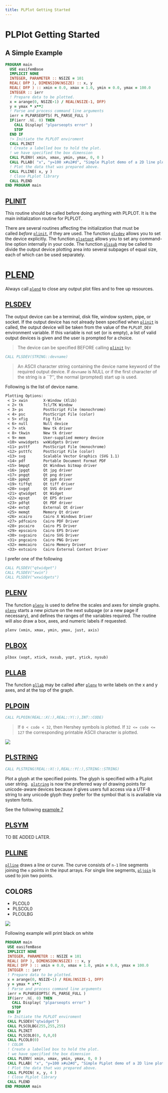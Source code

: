 ```yaml
---
title: PLPlot Getting Started
---
```


# PLPlot Getting Started

## A Simple Example

```fortran
PROGRAM main
  USE easifemBase
  IMPLICIT NONE
  INTEGER, PARAMETER :: NSIZE = 101
  REAL( DFP ), DIMENSION(NSIZE) :: x, y
  REAL( DFP ) :: xmin = 0.0, xmax = 1.0, ymin = 0.0, ymax = 100.0
  INTEGER :: ierr
  ! Prepare data to be plotted.
  x = arange(0, NSIZE-1) / REAL(NSIZE-1, DFP)
  y = ymax * x**2
  ! Parse and process command line arguments
  ierr = PLPARSEOPTS( PL_PARSE_FULL )
  IF(ierr .NE. 0) THEN
    CALL Display( "plparseopts error" )
    STOP
  END IF
  !> Initiate the PLPLOT enviroment
  CALL PLINIT
  ! Create a labelled box to hold the plot.
  ! we have specified the box dimension
  CALL PLENV( xmin, xmax, ymin, ymax, 0, 0 )
  CALL PLLAB( "x", "y=100 x#u2#d", "Simple PLplot demo of a 2D line plot" )
  ! Plot the data that was prepared above.
  CALL PLLINE( x, y )
  ! Close PLplot library
  CALL PLEND
END PROGRAM main
```

## [PLINIT](http://plplot.sourceforge.net/docbook-manual/plplot-html-5.15.0/initializing.html)

This routine should be called before doing anything with PLPLOT. It is the main initialization routine for PLPLOT.

There are several routines affecting the initialization that must be called _before_ [`plinit`](http://plplot.sourceforge.net/docbook-manual/plplot-html-5.15.0/plinit.html "plinit: Initialize PLplot"), if they are used. The function [`plsdev`](http://plplot.sourceforge.net/docbook-manual/plplot-html-5.15.0/plsdev.html "plsdev: Set the device (keyword) name") allows you to set the device explicitly. The function [`plsetopt`](http://plplot.sourceforge.net/docbook-manual/plplot-html-5.15.0/plsetopt.html "plsetopt: Set any command-line option") allows you to set any command-line option internally in your code. The function [`plssub`](http://plplot.sourceforge.net/docbook-manual/plplot-html-5.15.0/plssub.html "plssub: Set the number of subpages in x and y") may be called to divide the output device plotting area into several subpages of equal size, each of which can be used separately.

# [PLEND](http://plplot.sourceforge.net/docbook-manual/plplot-html-5.15.0/finishing.html)

Always call [`plend`](http://plplot.sourceforge.net/docbook-manual/plplot-html-5.15.0/plend.html "plend: End plotting session") to close any output plot files and to free up resources.

## [PLSDEV](http://plplot.sourceforge.net/docbook-manual/plplot-html-5.15.0/plsdev.html)

The output device can be a terminal, disk file, window system, pipe, or socket. If the output device has not already been specified when [`plinit`](http://plplot.sourceforge.net/docbook-manual/plplot-html-5.15.0/plinit.html "plinit: Initialize PLplot") is called, the output device will be taken from the value of the `PLPLOT_DEV` environment variable. If this variable is not set (or is empty), a list of valid output devices is given and the user is prompted for a choice.

> The device can be specified BEFORE calling [`plinit`](http://plplot.sourceforge.net/docbook-manual/plplot-html-5.15.0/plinit.html "plinit: Initialize PLplot") by:

```fortran
CALL PLSDEV(STRING::devname)
```

> An ASCII character string containing the device name keyword of the required output device. If _`devname`_ is NULL or if the first character of the string is a ``?'', the normal (prompted) start up is used.

Following is the list of device name.

```txt
Plotting Options:
 < 1> xwin       X-Window (Xlib)
 < 2> tk         Tcl/TK Window
 < 3> ps         PostScript File (monochrome)
 < 4> psc        PostScript File (color)
 < 5> xfig       Fig file
 < 6> null       Null device
 < 7> ntk        New tk driver
 < 8> tkwin      New tk driver
 < 9> mem        User-supplied memory device
 <10> wxwidgets  wxWidgets Driver
 <11> psttf      PostScript File (monochrome)
 <12> psttfc     PostScript File (color)
 <13> svg        Scalable Vector Graphics (SVG 1.1)
 <14> pdf        Portable Document Format PDF
 <15> bmpqt      Qt Windows bitmap driver
 <16> jpgqt      Qt jpg driver
 <17> pngqt      Qt png driver
 <18> ppmqt      Qt ppm driver
 <19> tiffqt     Qt tiff driver
 <20> svgqt      Qt SVG driver
 <21> qtwidget   Qt Widget
 <22> epsqt      Qt EPS driver
 <23> pdfqt      Qt PDF driver
 <24> extqt      External Qt driver
 <25> memqt      Memory Qt driver
 <26> xcairo     Cairo X Windows Driver
 <27> pdfcairo   Cairo PDF Driver
 <28> pscairo    Cairo PS Driver
 <29> epscairo   Cairo EPS Driver
 <30> svgcairo   Cairo SVG Driver
 <31> pngcairo   Cairo PNG Driver
 <32> memcairo   Cairo Memory Driver
 <33> extcairo   Cairo External Context Driver
```

I prefer one of the following

```fortran
CALL PLSDEV("qtwidget")
CALL PLSDEV("xwin")
CALL PLSDEV("wxwidgets")
```

## [PLENV](http://plplot.sourceforge.net/docbook-manual/plplot-html-5.15.0/plenv.html)

The function [`plenv`](http://plplot.sourceforge.net/docbook-manual/plplot-html-5.15.0/plenv.html "plenv: Set up standard window and draw box") is used to define the scales and axes for simple graphs. [`plenv`](http://plplot.sourceforge.net/docbook-manual/plplot-html-5.15.0/plenv.html "plenv: Set up standard window and draw box") starts a new picture on the next subpage (or a new page if necessary), and defines the ranges of the variables required. The routine will also draw a box, axes, and numeric labels if requested.

```fortran
plenv (xmin, xmax, ymin, ymax, just, axis)
```

## [PLBOX](http://plplot.sourceforge.net/docbook-manual/plplot-html-5.15.0/plbox.html)

```fortran
plbox (xopt, xtick, nxsub, yopt, ytick, nysub)
```

## [PLLAB](http://plplot.sourceforge.net/docbook-manual/plplot-html-5.15.0/labelling.html)

The function [`pllab`](http://plplot.sourceforge.net/docbook-manual/plplot-html-5.15.0/pllab.html "pllab: Simple routine to write labels") may be called after [`plenv`](http://plplot.sourceforge.net/docbook-manual/plplot-html-5.15.0/plenv.html "plenv: Set up standard window and draw box") to write labels on the x and y axes, and at the top of the graph.  

## [PLPOIN](http://plplot.sourceforge.net/docbook-manual/plplot-html-5.15.0/plpoin.html)

```fortran
CALL PLPOIN(REAL::X(:),REAL::Y(:),INT::CODE)
```

> If `0 < code < 32`, then Hershey symbols is plotted. If `32 <= code <= 127` the corresponding printable ASCII character is plotted.

![](http://plplot.sourceforge.net/examples-data/demo06/x06.01.png)

## [PLSTRING](http://plplot.sourceforge.net/docbook-manual/plplot-html-5.15.0/plstring.html)

```fortran
CALL PLSTRING(REAL::X(:),REAL::Y(:),STRING::STRING)
```

Plot a glyph at the specified points. The glyph is specified with a PLplot user string.  [`plstring`](http://plplot.sourceforge.net/docbook-manual/plplot-html-5.15.0/plstring.html "plstring: Plot a glyph at the specified points") is now the preferred way of drawing points for unicode-aware devices because it gives users full access via a UTF-8 string to any unicode glyph they prefer for the symbol that is is available via system fonts.

See the following [example 7](http://plplot.org/examples.php?demo=07)

## [PLSYM](http://plplot.sourceforge.net/docbook-manual/plplot-html-5.15.0/plsym.html)

TO BE ADDED LATER.

## [PLLINE](http://plplot.sourceforge.net/docbook-manual/plplot-html-5.15.0/plline.html)

[`plline`](http://plplot.sourceforge.net/docbook-manual/plplot-html-5.15.0/plline.html "plline: Draw a line") draws a line or curve. The curve consists of `n-1` line segments joining the `n` points in the input arrays. For single line segments, [`pljoin`](http://plplot.sourceforge.net/docbook-manual/plplot-html-5.15.0/pljoin.html "pljoin: Draw a line between two points") is used to join two points.

## COLORS

- PLCOL0
- PLSCOL0
- PLCOLBG

![](http://plplot.sourceforge.net/examples-data/demo02/x02.01.png)

Following example will print black on white

```fortran
PROGRAM main
 USE easifemBase
 IMPLICIT NONE
 INTEGER, PARAMETER :: NSIZE = 101
 REAL( DFP ), DIMENSION(NSIZE) :: x, y
 REAL( DFP ) :: xmin = 0.0, xmax = 1.0, ymin = 0.0, ymax = 100.0
 INTEGER :: ierr
 ! Prepare data to be plotted.
 x = arange(0, NSIZE-1) / REAL(NSIZE-1, DFP)
 y = ymax * x**2
 ! Parse and process command line arguments
 ierr = PLPARSEOPTS( PL_PARSE_FULL )
 IF(ierr .NE. 0) THEN
   CALL Display( "plparseopts error" )
   STOP
 END IF
 !> Initiate the PLPLOT enviroment
 CALL PLSDEV("qtwidget")
 CALL PLSCOLBG(255,255,255)
 CALL PLINIT
 CALL PLSCOL0(0, 0,0,0)
 CALL PLCOL0(0)
 ! COLOR
 ! Create a labelled box to hold the plot.
 ! we have specified the box dimension
 CALL PLENV( xmin, xmax, ymin, ymax, 0, 0 )
 CALL PLLAB( "x", "y=100 x#u2#d", "Simple PLplot demo of a 2D line plot" )
 ! Plot the data that was prepared above.
 CALL PLPOIN( x, y, 4 )
 ! Close PLplot library
 CALL PLEND
END PROGRAM main
```
